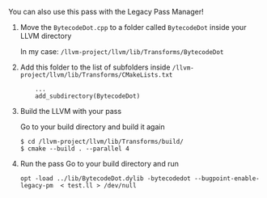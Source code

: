 You can also use this pass with the Legacy Pass Manager!

1. Move the `BytecodeDot.cpp` to a folder called `BytecodeDot` inside your LLVM directory

    In my case:
    ```/llvm-project/llvm/lib/Transforms/BytecodeDot```
2. Add this folder to the list of subfolders inside ```/llvm-project/llvm/lib/Transforms/CMakeLists.txt```
    ```
        ...
        add_subdirectory(BytecodeDot)
    ```
3. Build the LLVM with your pass

    Go to your build directory and build it again
    ```shell
    $ cd /llvm-project/llvm/lib/Transforms/build/
    $ cmake --build . --parallel 4
    ```
4. Run the pass
    Go to your build directory and run
    ```shell
    opt -load ../lib/BytecodeDot.dylib -bytecodedot --bugpoint-enable-legacy-pm  < test.ll > /dev/null
    ```
